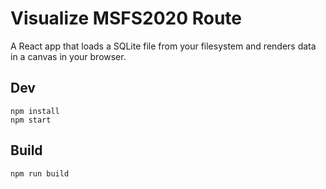 # Visualize MSFS2020 Route

A React app that loads a SQLite file from your filesystem and renders data in a canvas in your browser.

## Dev

    npm install
    npm start

## Build

    npm run build
